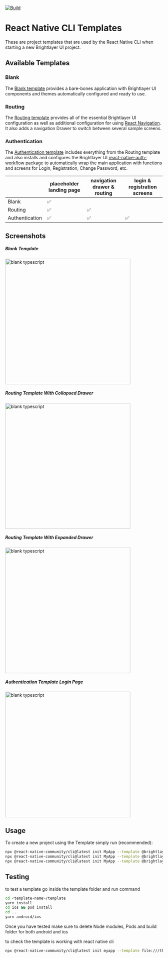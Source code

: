 [![Build](https://github.com/etn-ccis/blui-react-native-cli-templates/actions/workflows/blui-ci.yml/badge.svg?branch=master)](https://github.com/etn-ccis/blui-react-native-cli-templates/actions/workflows/blui-ci.yml)

# React Native CLI Templates

These are project templates that are used by the React Native CLI when starting a new Brightlayer UI project.

## Available Templates

### Blank

The [Blank template](https://www.npmjs.com/package/@brightlayer-ui/react-native-template-blank-typescript) provides a bare-bones application with Brightlayer UI components and themes automatically configured and ready to use.

### Routing

The [Routing template](https://www.npmjs.com/package/@brightlayer-ui/react-native-template-routing-typescript) provides all of the essential Brightlayer UI configuration as well as additional configuration for using [React Navigation](https://reactnavigation.org/). It also adds a navigation Drawer to switch between several sample screens.

### Authentication

The [Authentication template](https://www.npmjs.com/package/@brightlayer-ui/react-native-template-authentication-typescript) includes everything from the Routing template and also installs and configures the Brightlayer UI [react-native-auth-workflow](https://www.npmjs.com/package/@brightlayer-ui/react-native-auth-workflow) package to automatically wrap the main application with functions and screens for Login, Registration, Change Password, etc.

|                | placeholder landing page | navigation drawer & routing | login & registration screens |
| -------------- | ------------------------ | --------------------------- | ---------------------------- |
| Blank          | ✅                       |                             |                              |
| Routing        | ✅                       | ✅                          |                              |
| Authentication | ✅                       | ✅                          | ✅                           |

## Screenshots

##### Blank Template

<img width="400" alt="blank typescript" src="./images/blank-typescript-ios.png">

##### Routing Template With Collapsed Drawer

<img width="400" alt="blank typescript" src="./images/routing-typescript-ios.png">

##### Routing Template With Expanded Drawer

<img width="400" alt="blank typescript" src="./images/routing-typescript-ios-expanded-drawer.png">

##### Authentication Template Login Page

<img width="400" alt="blank typescript" src="./images/authentication-typescript-ios.png">

## Usage

To create a new project using the Template simply run (recommended):

```sh
npx @react-native-community/cli@latest init MyApp --template @brightlayer-ui/react-native-template-blank-typescript
npx @react-native-community/cli@latest init MyApp --template @brightlayer-ui/react-native-template-routing-typescript
npx @react-native-community/cli@latest init MyApp --template @brightlayer-ui/react-native-template-authentication-typescript
```

## Testing

to test a template go inside the template folder and run command

```sh
cd <template-name>/template
yarn install
cd ios && pod install
cd ..
yarn android/ios
```

Once you have tested make sure to delete Node modules, Pods and build folder for both android and ios

to check the template is working with react native cli

```sh
npx @react-native-community/cli@latest init myapp --template file:///the-path-to-location/blui-react-native-cli-templates/blank-typescript
```
